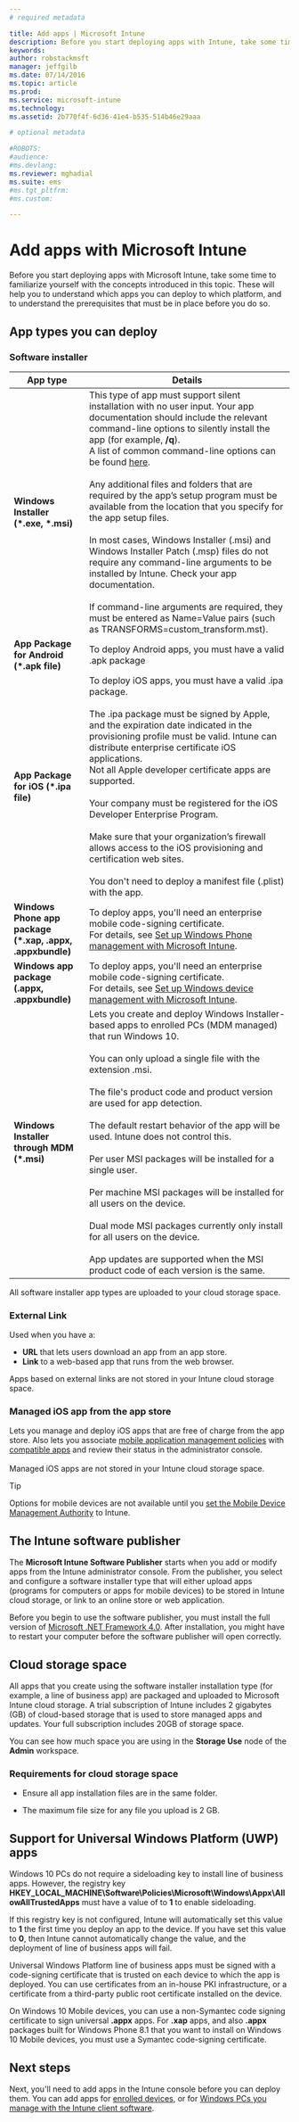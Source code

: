 ```yaml
---
# required metadata

title: Add apps | Microsoft Intune
description: Before you start deploying apps with Intune, take some time to familiarize yourself with the concepts introduced in this topic.
keywords:
author: robstackmsft
manager: jeffgilb
ms.date: 07/14/2016
ms.topic: article
ms.prod:
ms.service: microsoft-intune
ms.technology:
ms.assetid: 2b770f4f-6d36-41e4-b535-514b46e29aaa

# optional metadata

#ROBOTS:
#audience:
#ms.devlang:
ms.reviewer: mghadial
ms.suite: ems
#ms.tgt_pltfrm:
#ms.custom:

---
```


# Add apps with Microsoft Intune
Before you start deploying apps with Microsoft Intune, take some time to familiarize yourself with the concepts introduced in this topic. These will help you to understand which apps you can deploy to which platform, and to understand the prerequisites that must be in place before you do so.

## App types you can deploy

### Software installer

|App type|Details|
|----------------|-------|
|**Windows Installer (&#42;.exe, &#42;.msi)**|This type of app must support silent installation with no user input. Your app documentation should include the relevant command-line options to silently install the app (for example, **/q**).<br>A list of common command-line options can be found [here](https://support.microsoft.com/en-us/kb/227091).<br><br>Any additional files and folders that are required by the app’s setup program must be available from the location that you specify for the app setup files.<br><br>In most cases, Windows Installer (.msi) and Windows Installer Patch (.msp) files do not require any command-line arguments to be installed by Intune. Check your app documentation.<br><br>If command-line arguments are required, they must be entered as Name=Value pairs (such as TRANSFORMS=custom_transform.mst).|
|**App Package for Android (&#42;.apk file)**|To deploy Android apps, you must have a valid .apk package|
|**App Package for iOS (&#42;.ipa file)**|To deploy iOS apps, you must have a valid .ipa package.<br><br>The .ipa package must be signed by Apple, and the expiration date indicated in the provisioning profile must be valid. Intune can distribute enterprise certificate iOS applications.<br>Not all Apple developer certificate apps are supported.<br><br>Your company must be registered for the iOS Developer Enterprise Program.<br><br>Make sure that your organization’s firewall allows access to the iOS provisioning and certification web sites.<br><br>You don't need to deploy a manifest  file (.plist) with the app.|
|**Windows Phone app package (&#42;.xap, .appx, .appxbundle)**|To deploy apps, you'll need an enterprise mobile code-signing certificate.<br>For details, see [Set up Windows Phone management with Microsoft Intune](set-up-windows-phone-management-with-microsoft-intune.md).|
|**Windows app package (.appx, .appxbundle)**|To deploy apps, you'll need an enterprise mobile code-signing certificate.<br>For details, see [Set up Windows device management with Microsoft Intune](set-up-windows-device-management-with-microsoft-intune.md).|
|**Windows Installer through MDM (&#42;.msi)**|Lets you create and deploy Windows Installer-based apps to enrolled PCs (MDM managed) that run Windows 10.<br /><br />You can only upload a single file with the extension .msi.<br><br>The file's product code and product version are used for app detection.<br><br>The default restart behavior of the app will be used. Intune does not control this.<br><br>Per user MSI packages will be installed for a single user.<br><br>Per machine MSI packages will be installed for all users on the device.<br><br>Dual mode MSI packages currently only install for all users on the device.<br><br>App updates are supported when the MSI product code of each version is the same.<br>
All software installer app types are uploaded to your cloud storage space.

### **External Link**
Used when you have a:
- **URL** that lets users download an app from an app store.
- **Link** to a web-based app that runs from the web browser.

Apps based on external links are not stored in your Intune cloud storage space.
### **Managed iOS app from the app store**
Lets you manage and deploy iOS apps that are free of charge from the app store. Also lets you associate [mobile application management policies](configure-and-deploy-mobile-application-management-policies-in-the-microsoft-intune-console.md) with [compatible apps](https://www.microsoft.com/en-us/server-cloud/products/microsoft-intune/partners.aspx) and review their status in the administrator console.<br /><br />Managed iOS apps are not stored in your Intune cloud storage space.

> [!TIP]
> Options for mobile devices are not available until you [set the Mobile Device Management Authority](get-ready-to-enroll-devices-in-microsoft-intune.md) to Intune.

## The Intune software publisher
The **Microsoft Intune Software Publisher** starts when you add or modify apps from the Intune administrator console. From the publisher, you select and configure a software installer type that will either upload apps (programs for computers or apps for mobile devices) to be stored in Intune cloud storage, or link to an online store or web application.

Before you begin to use the software publisher, you must install the full version of [Microsoft .NET Framework 4.0](https://www.microsoft.com/download/details.aspx?id=17851). After installation, you might have to restart your computer before the software publisher will open correctly.

## Cloud storage space
All apps that you create using the software installer installation type (for example, a line of business app) are  packaged and uploaded to Microsoft Intune cloud storage. A trial subscription of Intune includes 2 gigabytes (GB) of cloud-based storage that is used to store managed apps and updates. Your full subscription includes 20GB of storage space.

You can see how much space you are using in the **Storage Use** node of the **Admin** workspace.

### Requirements for cloud storage space

-   Ensure all app installation files are in the same folder.

-   The maximum file size for any file you upload is 2 GB.


## Support for Universal Windows Platform (UWP) apps
Windows 10 PCs do not require a sideloading key to install line of business apps. However, the registry key **HKEY_LOCAL_MACHINE\Software\Policies\Microsoft\Windows\Appx\AllowAllTrustedApps** must have a value of to **1** to enable sideloading.

If this registry key is not configured, Intune will automatically set this value to **1** the first time you deploy an app to the device. If you have set this value to **0**, then Intune cannot automatically change the value, and the deployment of line of business apps will fail.

Universal Windows Platform line of business apps must be signed with a code-signing certificate that is trusted on each device to which the app is deployed. You can use certificates from an in-house PKI infrastructure, or a certificate from a third-party public root certificate installed on the device.

On Windows 10 Mobile devices, you can use a non-Symantec code signing certificate to sign universal **.appx** apps. For **.xap** apps, and also **.appx** packages built for Windows Phone 8.1 that you want to install on Windows 10 Mobile devices, you must use a Symantec code-signing certificate.

## Next steps 

Next, you'll need to add apps in the Intune console before you can deploy them. You can add apps for [enrolled devices](add-apps-for-mobile-devices-in-microsoft-intune.md), or for [Windows PCs you manage with the Intune client software](add-apps-for-windows-pcs-in-microsoft-intune.md).
